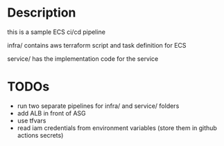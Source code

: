 # Description
this is a sample ECS ci/cd pipeline

infra/ contains aws terraform script and task definition for ECS

service/ has the implementation code for the service

# TODOs
- run two separate pipelines for infra/ and service/ folders
- add ALB in front of ASG
- use tfvars
- read iam credentials from environment variables (store them in github actions secrets)

